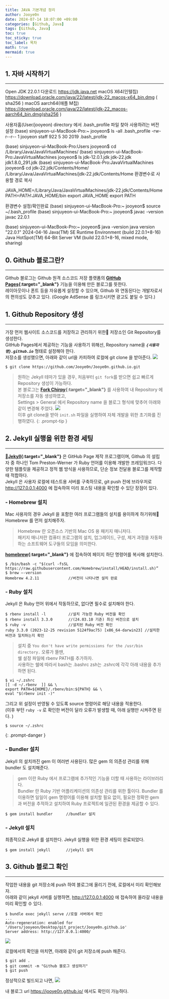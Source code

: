 ```yaml
---
title: JAVA 기본개념 정리
author: Jooye0n
date: 2024-07-14 18:07:00 +09:00
categories: [Github, Java]
tags: [Github, Java]
toc: true
toc_sticky: true
toc_label: 목차
math: true
mermaid: true
---
```


## 1. 자바 시작하기
---
Open JDK 22.0.1 다운로드 https://jdk.java.net
macOS X64(인텔칩) https://download.oracle.com/java/22/latest/jdk-22_macos-x64_bin.dmg ( sha256 )
macOS aarch64(애플 M칩) https://download.oracle.com/java/22/latest/jdk-22_macos-aarch64_bin.dmg(sha256 )

사용자홈(User/jooyeon) directory 에서 .bash_profile 파일 찾아 사용하려는 버전 설정
(base) sinjuyeon-ui-MacBook-Pro:~ jooyeon$ ls -all .bash_profile
-rw-r--r--  1 jooyeon  staff  922  5 30  2019 .bash_profile

(base) sinjuyeon-ui-MacBook-Pro:Users jooyeon$ cd /Library/Java/JavaVirtualMachines/
(base) sinjuyeon-ui-MacBook-Pro:JavaVirtualMachines jooyeon$ ls
jdk-12.0.1.jdk		jdk-22.jdk		jdk1.8.0_291.jdk
(base) sinjuyeon-ui-MacBook-Pro:JavaVirtualMachines jooyeon$ cd jdk-22.jdk/Contents/Home/
/Library/Java/JavaVirtualMachines/jdk-22.jdk/Contents/Home 
환경변수로 사용할 경로 복사

JAVA_HOME=/Library/Java/JavaVirtualMachines/jdk-22.jdk/Contents/Home
PATH=$PATH:$JAVA_HOME/bin
export JAVA_HOME
export PATH

환경변수 설정/확인완료
(base) sinjuyeon-ui-MacBook-Pro:~ jooyeon$ source ~/.bash_profile
(base) sinjuyeon-ui-MacBook-Pro:~ jooyeon$ javac -version
javac 22.0.1

(base) sinjuyeon-ui-MacBook-Pro:~ jooyeon$ java -version
java version "22.0.1" 2024-04-16
Java(TM) SE Runtime Environment (build 22.0.1+8-16)
Java HotSpot(TM) 64-Bit Server VM (build 22.0.1+8-16, mixed mode, sharing)


## 0. Github 블로그란?
---
Github 블로그는 Github 원격 소스코드 저장 플랫폼의 **[GitHub Pages](https://pages.github.com/){:target="_blank"}** 기능을 이용해 만든 블로그를 뜻한다.   
레이아웃이나 폰트 등을 자유롭게 설정할 수 있으며, Github 와 연동된다는 개발자로서의 편의성도 갖추고 있다.
(Google AdSense 를 링크시키면 광고도 붙일 수 있다.)


## 1. Github Repository 생성
---
가장 먼저 웹사이트 소스코드를 저장하고 관리하기 위한 저장소인 Git Repository를 생성한다.  
GitHub Pages에서 제공하는 기능을 사용하기 위해선, Repository name을 ***`{사용자명}.github.io`*** 형태로 설정해야 한다.   
저장소를 생성했으면, 아래와 같이 url을 카피하여 로컬에 git clone 을 받아준다.
![](/assets/img/2024-03-13-Github-블로그-생성하기/git-clone.png)
```shell
$ git clone https://github.com/Jooye0n/Jooye0n.github.io.git
```   
> 원하는 Jekyll 테마가 있을 경우, 처음부터 `git fork`를 받으면 쉽고 빠르게 Repository 생성이 가능하다.   
본 블로그는 **[Fork Chirpy](https://github.com/cotes2020/jekyll-theme-chirpy/fork){:target="_blank"}** 를 사용하여 내 Repository 에 저장소를 자동 생성하였고,   
Settings > General 에서 Repository name 을 블로그 형식에 맞추어 아래와 같이 변경해 주었다.
![](/assets/img/2024-03-13-Github-블로그-생성하기/rep-name.png)   
이후 git clone을 받아 `init.sh` 파일을 실행하여 자체 개발을 위한 초기화를 진행하였다.
{: .prompt-tip }


## 2. Jekyll 실행을 위한 환경 세팅
---
**[Jekyll](https://jekyllrb-ko.github.io/){:target="_blank"}** 은 GitHub Page 제작 프로그램이며, Github 의 설립자 중 하나인 Tom Preston-Werner 가 Ruby 언어를 이용해 개발한 프레임워크다. 다양한 템플릿을 제공하고 정적 웹 방식을 사용하므로, 단순 정보 전달용 블로그를 제작할 때 적합하다.   
Jekyll 은 사용자 로컬에 테스트용 서버를 구축하므로, git push 전에 브라우저로 <http://127.0.0.1:4000> 에 접속하여 미리 포스팅 내용을 확인할 수 있단 장점이 있다.

### - Homebrew 설치
Mac 사용자의 경우 Jekyll 을 포함한 여러 프로그램들의 설치를 용이하게 하기위해 Homebrew 를 먼저 설치해주자.   
> Homebrew 란 오픈소스 기반의 Mac OS 용 패키지 매니저다.   
패키지 매니저란 컴퓨터 프로그램의 설치, 업그레이드, 구성, 제거 과정을 자동화하는 소프트웨어 도구들의 모임을 의미한다.        

**[homebrew](https://brew.sh/){:target="_blank"}** 에 접속하여 페이지 하단 명령어를 복사해 설치한다.    
```shell
$ /bin/bash -c "$(curl -fsSL https://raw.githubusercontent.com/Homebrew/install/HEAD/install.sh)”
$ brew —-version   
Homebrew 4.2.11             //버전이 나타나면 설치 완료   
```

### - Ruby 설치
Jekyll 은 Ruby 언어 위에서 작동하므로, 없다면 필수로 설치해야 한다.
```shell
$ rbenv install -l          //설치 가능한 Ruby 버전을 확인
$ rbenv install 3.3.0       //(24.03.10 기준) 최신 버전으로 설치
$ ruby -v                   //설치된 Ruby 버전 확인
ruby 3.3.0 (2023-12-25 revision 5124f9ac75) [x86_64-darwin23] //설치한 버전과 일치하는지 확인
```    

> 설치 중 `You don't have write permissions for the /usr/bin directory.` 오류가 뜰땐,   
쉘 설정 파일에 rbenv PATH를 추가하자.    
사용하는 쉘에 따라서 bash는 .bashrc zsh는 .zshrc에 각각 아래 내용을 추가하면 된다.   
```shell
$ vi ~/.zshrc
[[ -d ~/.rbenv  ]] && \
export PATH=${HOME}/.rbenv/bin:${PATH} && \
eval "$(rbenv init -)"
```   
그리고 위 설정이 반영될 수 있도록 source 명령어로 해당 내용을 적용한다.   
(이후 부턴 `ruby -v` 로 확인한 버전이 달라 오류가 발생할 때, 아래 실행만 시켜주면 된다. )
```shell
$ source ~/.zshrc
```   
{: .prompt-danger }


### - Bundler 설치
Jekyll 의 설치까진 gem 이 여러번 사용된다. 많은 gem 의 의존성 관리를 위해 bundler 도 설치해준다.
> gem 이란 Ruby 에서 프로그램에 추가적인 기능을 더할 때 사용하는 라이브러리다.    
> Bundler 란 Ruby 기반 어플리케이션의 의존성 관리를 위한 툴이다. Bundler 를 이용하면 일일이 gem 명령어를 이용해 설치할 필요 없이, 필요한 정확한 gem 과 버전을 추적하고 설치하여 Ruby 프로젝트에 일관된 환경을 제공할 수 있다.   

```shell
$ gem install bundler      //bundler 설치
```

### - Jekyll 설치
최종적으로 Jekyll 를 설치한다. Jekyll 실행을 위한 환경 세팅이 완료되었다.
```shell
$ gem install jekyll       //jekyll 설치
```


## 3. Github 블로그 확인
---
작업한 내용을 git 저장소에 push 하여 블로그에 올리기 전에, 로컬에서 미리 확인해보자.   
아래와 같이 jekyll 서버를 실행하면, <http://127.0.0.1:4000> 에 접속하여 올라갈 내용을 미리 확인할 수 있다.   
```shell
$ bundle exec jekyll serve //로컬 서버에서 확인
...
Auto-regeneration: enabled for '/Users/jooyeon/Desktop/git_project/Jooye0n.github.io'
Server address: http://127.0.0.1:4000/
```

![](/assets/img/2024-03-13-Github-블로그-생성하기/local-full.png)   
   
로컬에서의 확인을 마치면, 아래와 같이 git 저장소에 push 해준다.
```shell
$ git add .
$ git commit -m "Github 블로그 생성하기"
$ git push
```   
   
정상적으로 빌드되고 나면,
![](/assets/img/2024-03-13-Github-블로그-생성하기/actions-update.png)   
   
내 블로그 url <https://jooye0n.github.io/> 에서도 확인이 가능하다.



